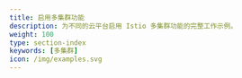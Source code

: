 ```yaml
---
title: 启用多集群功能
description: 为不同的云平台启用 Istio 多集群功能的完整工作示例。 
weight: 100
type: section-index
keywords: [多集群]
icon: /img/examples.svg
---
```

